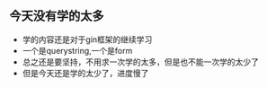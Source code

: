 ## 今天没有学的太多 ##

- 学的内容还是对于gin框架的继续学习
- 一个是querystring,一个是form
- 总之还是要坚持，不用求一次学的太多，但是也不能一次学的太少了
- 但是今天还是学的太少了，进度慢了